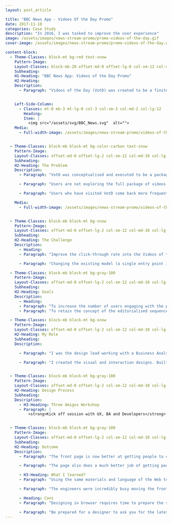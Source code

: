 ```yaml
---
layout: post_article

title: "BBC News App - Videos Of the Day Promo"
date: 2017-11-10
categories: Case Study
description: "In 2016, I was tasked to improve the user experience"
image: /assets/images/news-stream-promo/promo-videos-of-the-day.gif
cover-image: /assets/images/news-stream-promo/promo-videos-of-the-day.gif

content-block:
  - Theme-Classes: block-mt bg-red text-snow
    Pattern-Image:
    Layout-Classes: block-mb-20 offset-md-0 offset-lg-0 col-sm-12 col-md-10 col-lg-8 mb-4 mb-md-0
    Subheading:
    H1-Heading: "BBC News App: Videos of the Day Promo"
    H2-Heading:
    Description:
      - Paragraph: "Videos of the Day (VotD) was created to be a finite package of succinct, sharply edited and visually-enticing videos, made to be viewed vertically in full screen, and designed to encourage habitual usage. The package of vertical video is accessed by a single entry point from the News app Top Stories. I was the design lead tasked to improve the promo engagement and increase video plays."


    Left-Side-Column:
      - Classes: mt-0 mb-3 mt-lg-0 col-3 col-sm-3 col-md-2 col-lg-12
        Heading:
        Item: |
          <img src="/assets/svg/BBC_News.svg"  alt="">
    Media:
      - Full-width-image: /assets/images/news-stream-promo/videos-of-the-day.png


  - Theme-Classes: block-mb block-mt bg-color-carbon text-snow
    Pattern-Image:
    Layout-Classes: offset-md-0 offset-lg-2 col-sm-12 col-md-10 col-lg-8
    Subheading:
    H2-Heading: The Problem
    Description:
      - Paragraph: "VotD was conceptualised and executed to be a package of ten videos accessed through a single access point — the Videos of the Day promo. Taping on the VotD promo, takes the user to video 1. This created problems such as:"

      - Paragraph: "Users are not exploring the full package of videos. The deeper the videos are from the start of the carousel, the bigger is the drop in video views."  

      - Paragraph: "Users who have visited VotD come back more frequently and view significantly more video. But, there have been some potential negative effects on the News app video viewing which has seen a (-24%) decline in daily video views."

    Media:
      - Full-width-image: /assets/images/news-stream-promo/videos-of-the-day-flow-diagram-v2.gif


  - Theme-Classes: block-mb block-mt bg-snow
    Pattern-Image:
    Layout-Classes: offset-md-0 offset-lg-2 col-sm-12 col-md-10 col-lg-8
    Subheading:
    H2-Heading: The Challenge
    Description:
      - Heading:
      - Paragraph: "Improve the click-through rate into the Videos of the Day and BBC Stories experiences. By including more detail from within the package on the promo (currently just images, but potentially including headlines and summaries) may increase engagement."

      - Paragraph: "Changing the existing model (a single entry point into a linear experience) may compromise the editorial integrity of the package concept."

  - Theme-Classes: block-mb block-mt bg-gray-100
    Pattern-Image:
    Layout-Classes: offset-md-0 offset-lg-2 col-sm-12 col-md-10 col-lg-8
    Subheading:
    H2-Heading: Goals
    Description:
      - Heading:
      - Paragraph: "To increase the number of users engaging with the promo and entering into the Videos of the Day and Stories packages."
      - Paragraph: "To retain the concept of the editorialised sequence of items, and ensure the Welcome and Completion screens don't become redundant or confusing."

  - Theme-Classes: block-mb block-mt bg-snow
    Pattern-Image:
    Layout-Classes: offset-md-0 offset-lg-2 col-sm-12 col-md-10 col-lg-8
    H2-Heading: My Role
    Subheading:
    Description:

      - Paragraph: "I was the design lead working with a Business Analyst, an iOS and an Android developer"

      - Paragraph: "I created the visual and interaction designs. Built several prototypes and used them to conduct guerrilla testing and presented the findings to the product team."


  - Theme-Classes: block-mb block-mt bg-gray-100
    Pattern-Image:
    Layout-Classes: offset-md-0 offset-lg-2 col-sm-12 col-md-10 col-lg-8
    H2-Heading: Design Process
    Subheading:
    Description:
      - H3-Heading: Three Amigos Workshop
      - Paragraph: |
          <strong>Kick off session with UX, BA and Developers</strong> <br /> At the outset of the project, we agreed that it was important for myself (UX), a Business Analyst, a iOS and Android Developer to collaborate in building a shared understanding, on how we could deliver improvements to Videos of the Day and the Stories promo.


  - Theme-Classes: block-mb block-mt bg-gray-100
    Pattern-Image:
    Layout-Classes: offset-md-0 offset-lg-2 col-sm-12 col-md-10 col-lg-8
    Subheading:
    H2-Heading: Outcome
    Description:
      - Paragraph: "The front page is now better at getting people to content: bounce rate (the proportion of visits that result in a user leaving the BBC News site without visiting any other News page) is down 2% and overall 26% of all article views in News are now driven by the front page, up from 22% on the old page."

      - Paragraph: "The page also does a much better job of getting people to video content, with 32% of video page views coming from the front page versus 10% previously. It is also making people come back more often: front page users now come back on average 9% more often during a week than they did with the old page design."

      - H3-Heading: What I learned?
      - Paragraph: "Using the same materials and language of the Web to created designs that look and feel like the real thing, helped to influence the outcome of the project. It made it easy to get the buy-in of most people, and easier to share the work with stakeholders."

      - Paragraph: "The engineers were incredibly busy moving the front page to the Cloud to ensure scalability and to reduce our reliance on ageing in-house server. This is where designing in the browser also helped reduce some of the overhead when a designer creates unbuildable designs. Engineers, could just use the browser inspector tools look into my prototype to help solve some of their frontend problems."

      - Heading: Cons
      - Paragraph: "Designing in browser requires time to prepare the structure of what you want to achieve. But once it's all set up, designing components in HTML/CSS, can be as fast as designing in a design tool."

      - Paragraph: "Be prepared for a designer to ask you for the latest Sketch designs of what you are doing. Most of the time I forward the the URL for the prototype, other times at the end of the day, I had to translate what I did in browser to Sketch. It's best to let your team know upfront that your designs will only be available in HTML/CSS to avoid disappointment."
---
```

